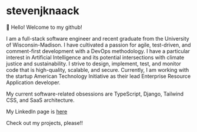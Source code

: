 # stevenjknaack

👋 Hello! Welcome to my github!

I am a full-stack software engineer and recent graduate from the University of Wisconsin-Madison. I have cultivated a passion for agile, test-driven, and comment-first development with a DevOps methodology. I have a particular interest in Artificial Intelligence and its potential intersections with climate justice and sustainability. I strive to design, implement, test, and monitor code that is high-quality, scalable, and secure. Currently, I am working with the startup American Technology Initiative as their lead Enterprise Resource Application developer.

My current software-related obsessions are TypeScript, Django, Tailwind CSS, and SaaS architecture.

My LinkedIn page is [here](https://www.linkedin.com/in/stevenjknaack/)

Check out my projects, please!!


